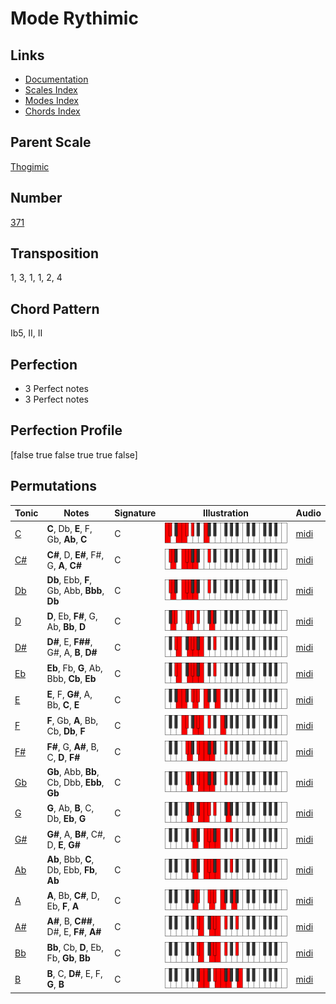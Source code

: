 # Mode Rythimic

## Links

- [Documentation](README.md)
- [Scales Index](Scales.md)
- [Modes Index](Modes.md)
- [Chords Index](Chords.md)

## Parent Scale

[Thogimic](ScaleThogimic.md)

## Number

[371](https://ianring.com/musictheory/scales/371)

## Transposition

1, 3, 1, 1, 2, 4

## Chord Pattern

Ib5, II, II

## Perfection

- 3 Perfect notes
- 3 Perfect notes

## Perfection Profile

[false true false true true false]

## Permutations

| Tonic | Notes | Signature | Illustration | Audio |
|-------|-------|-----------|--------------|-------|
| [C](ModeCNaturalRythimic.md) | **C**, Db, **E**, F, Gb, **Ab**, **C** | C | ![CNaturalRythimic](ModeCNaturalRythimic.png) | [midi](https://github.com/edipermadi/music/blob/main/docs/ModeCNaturalRythimic.mid?raw=true) |
| [C#](ModeCSharpRythimic.md) | **C#**, D, **E#**, F#, G, **A**, **C#** | C | ![CSharpRythimic](ModeCSharpRythimic.png) | [midi](https://github.com/edipermadi/music/blob/main/docs/ModeCSharpRythimic.mid?raw=true) |
| [Db](ModeDFlatRythimic.md) | **Db**, Ebb, **F**, Gb, Abb, **Bbb**, **Db** | C | ![DFlatRythimic](ModeDFlatRythimic.png) | [midi](https://github.com/edipermadi/music/blob/main/docs/ModeDFlatRythimic.mid?raw=true) |
| [D](ModeDNaturalRythimic.md) | **D**, Eb, **F#**, G, Ab, **Bb**, **D** | C | ![DNaturalRythimic](ModeDNaturalRythimic.png) | [midi](https://github.com/edipermadi/music/blob/main/docs/ModeDNaturalRythimic.mid?raw=true) |
| [D#](ModeDSharpRythimic.md) | **D#**, E, **F##**, G#, A, **B**, **D#** | C | ![DSharpRythimic](ModeDSharpRythimic.png) | [midi](https://github.com/edipermadi/music/blob/main/docs/ModeDSharpRythimic.mid?raw=true) |
| [Eb](ModeEFlatRythimic.md) | **Eb**, Fb, **G**, Ab, Bbb, **Cb**, **Eb** | C | ![EFlatRythimic](ModeEFlatRythimic.png) | [midi](https://github.com/edipermadi/music/blob/main/docs/ModeEFlatRythimic.mid?raw=true) |
| [E](ModeENaturalRythimic.md) | **E**, F, **G#**, A, Bb, **C**, **E** | C | ![ENaturalRythimic](ModeENaturalRythimic.png) | [midi](https://github.com/edipermadi/music/blob/main/docs/ModeENaturalRythimic.mid?raw=true) |
| [F](ModeFNaturalRythimic.md) | **F**, Gb, **A**, Bb, Cb, **Db**, **F** | C | ![FNaturalRythimic](ModeFNaturalRythimic.png) | [midi](https://github.com/edipermadi/music/blob/main/docs/ModeFNaturalRythimic.mid?raw=true) |
| [F#](ModeFSharpRythimic.md) | **F#**, G, **A#**, B, C, **D**, **F#** | C | ![FSharpRythimic](ModeFSharpRythimic.png) | [midi](https://github.com/edipermadi/music/blob/main/docs/ModeFSharpRythimic.mid?raw=true) |
| [Gb](ModeGFlatRythimic.md) | **Gb**, Abb, **Bb**, Cb, Dbb, **Ebb**, **Gb** | C | ![GFlatRythimic](ModeGFlatRythimic.png) | [midi](https://github.com/edipermadi/music/blob/main/docs/ModeGFlatRythimic.mid?raw=true) |
| [G](ModeGNaturalRythimic.md) | **G**, Ab, **B**, C, Db, **Eb**, **G** | C | ![GNaturalRythimic](ModeGNaturalRythimic.png) | [midi](https://github.com/edipermadi/music/blob/main/docs/ModeGNaturalRythimic.mid?raw=true) |
| [G#](ModeGSharpRythimic.md) | **G#**, A, **B#**, C#, D, **E**, **G#** | C | ![GSharpRythimic](ModeGSharpRythimic.png) | [midi](https://github.com/edipermadi/music/blob/main/docs/ModeGSharpRythimic.mid?raw=true) |
| [Ab](ModeAFlatRythimic.md) | **Ab**, Bbb, **C**, Db, Ebb, **Fb**, **Ab** | C | ![AFlatRythimic](ModeAFlatRythimic.png) | [midi](https://github.com/edipermadi/music/blob/main/docs/ModeAFlatRythimic.mid?raw=true) |
| [A](ModeANaturalRythimic.md) | **A**, Bb, **C#**, D, Eb, **F**, **A** | C | ![ANaturalRythimic](ModeANaturalRythimic.png) | [midi](https://github.com/edipermadi/music/blob/main/docs/ModeANaturalRythimic.mid?raw=true) |
| [A#](ModeASharpRythimic.md) | **A#**, B, **C##**, D#, E, **F#**, **A#** | C | ![ASharpRythimic](ModeASharpRythimic.png) | [midi](https://github.com/edipermadi/music/blob/main/docs/ModeASharpRythimic.mid?raw=true) |
| [Bb](ModeBFlatRythimic.md) | **Bb**, Cb, **D**, Eb, Fb, **Gb**, **Bb** | C | ![BFlatRythimic](ModeBFlatRythimic.png) | [midi](https://github.com/edipermadi/music/blob/main/docs/ModeBFlatRythimic.mid?raw=true) |
| [B](ModeBNaturalRythimic.md) | **B**, C, **D#**, E, F, **G**, **B** | C | ![BNaturalRythimic](ModeBNaturalRythimic.png) | [midi](https://github.com/edipermadi/music/blob/main/docs/ModeBNaturalRythimic.mid?raw=true) |

